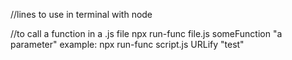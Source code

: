 //lines to use in terminal with node

//to call a function in a .js file
npx run-func file.js someFunction "a parameter"
example:
npx run-func script.js URLify "test"
